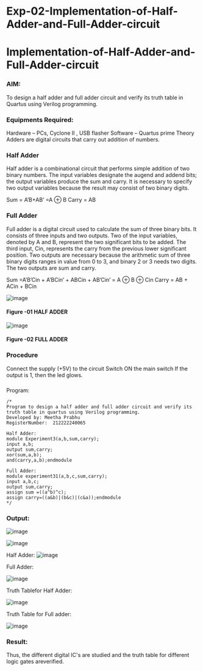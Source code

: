 # Exp-02-Implementation-of-Half-Adder-and-Full-Adder-circuit

# Implementation-of-Half-Adder-and-Full-Adder-circuit
### AIM:
To design a half adder and full adder circuit and verify its truth table in Quartus using Verilog programming.

### Equipments Required:
Hardware – PCs, Cyclone II , USB flasher
Software – Quartus prime
Theory
Adders are digital circuits that carry out addition of numbers.

### Half Adder
Half adder is a combinational circuit that performs simple addition of two binary numbers. The input variables designate the augend and addend bits; the output variables produce the sum and carry. It is necessary to specify two output variables because the result may consist of two binary digits.

Sum = A’B+AB’ =A ⊕ B Carry = AB

### Full Adder
Full adder is a digital circuit used to calculate the sum of three binary bits. It consists of three inputs and two outputs. Two of the input variables, denoted by A and B, represent the two significant bits to be added. The third input, Cin, represents the carry from the previous lower significant position. Two outputs are necessary because the arithmetic sum of three binary digits ranges in value from 0 to 3, and binary 2 or 3 needs two digits. The two outputs are sum and carry.

Sum =A’B’Cin + A’BCin’ + ABCin + AB’Cin’ = A ⊕ B ⊕ Cin Carry = AB + ACin + BCin

 ![image](https://user-images.githubusercontent.com/36288975/163552156-a13e5a56-c638-4110-97d9-8896907c8d25.png)

#### Figure -01 HALF ADDER 


![image](https://user-images.githubusercontent.com/36288975/163552057-b3547877-6d07-45b4-b7e0-bcfebfad9e1d.png)

#### Figure -02 FULL ADDER 

### Procedure

Connect the supply (+5V) to the circuit
Switch ON the main switch
If the output is 1, then the led glows.
### 
Program:
```
/*
Program to design a half adder and full adder circuit and verify its truth table in quartus using Verilog programming.
Developed by: Meetha Prabhu
RegisterNumber:  212222240065

Half Adder:
module Experiment3(a,b,sum,carry);
input a,b;
output sum,carry;
xor(sum,a,b);
and(carry,a,b);endmodule

Full Adder:
module experiment31(a,b,c,sum,carry);
input a,b,c;
output sum,carry; 
assign sum =((a^b)^c);
assign carry=((a&b)|(b&c)|(c&a));endmodule
*/
```
### Output:
![image](https://user-images.githubusercontent.com/119401038/230592063-22c41436-77ca-406b-a644-cd1a14f889ae.png)

![image](https://user-images.githubusercontent.com/119401038/230593099-fe6c4112-d1f1-41c8-812f-fac37e40c3c4.png)

Half Adder:
![image](https://github.com/Meetha22003992/Exp-02-Implementation-of-Half-Adder-and-Full-Adder-circuit/assets/119401038/05b057be-4cfd-49ef-9142-4067bd6010c7)

Full Adder:

![image](https://github.com/Meetha22003992/Exp-02-Implementation-of-Half-Adder-and-Full-Adder-circuit/assets/119401038/95af5337-5f4e-4860-a72c-7b6ef03ce1d5)

Truth Tablefor Half Adder:

![image](https://github.com/Meetha22003992/Exp-02-Implementation-of-Half-Adder-and-Full-Adder-circuit/assets/119401038/8c5a6531-aca0-4574-aef8-43913843cac3)

Truth Table for Full adder:

![image](https://github.com/Meetha22003992/Exp-02-Implementation-of-Half-Adder-and-Full-Adder-circuit/assets/119401038/50e1c1e8-7b42-4bcd-9dc6-0c9492d0d1de)

### Result:
Thus, the different digital IC's are studied and the truth table for different logic gates areverified.
